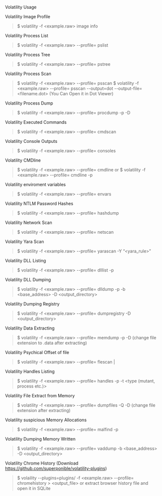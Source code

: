 Volatility Usage

Volatility Image Profile
>$ volatility -f <example.raw> image info

Volatility Process List 
>$ volatility -f <example.raw> --profile=<profile> pslist

Volatility Process Tree
>$ volatility -f <example.raw> --profile=<profile> pstree


Volatility Process Scan
>$ volatility -f <example.raw> --profile=<profile> psscan
>$ volatility -f <example.raw> --profile=<profile> psscan --output=dot --output-file=<filename.dot> (You Can Open it in Dot Viewer)

Volatility Process Dump
>$ volatility -f <example.raw> --profile=<profile> procdump -p <pid> -D <output/>

Volatility Executed Commands 
>$ volatility -f <example.raw> --profile=<profile> cmdscan

Volatility Console Outputs
>$ volatility -f <example.raw> --profile=<profile> consoles

Volatility CMDline
>$ volatility -f <example.raw> --profile=<profile> cmdline
or
>$ volatility -f <example.raw> --profile=<profile> cmdline -p <pid>

Volatility enviroment variables
>$ volatility -f <example.raw> --profile=<profile> envars

Volatility NTLM Password Hashes 
>$ volatility -f <example.raw> --profile=<profile> hashdump

Volatility Network Scan
>$ volatility -f <example.raw> --profile=<profile> netscan

Volatility Yara Scan
>$ volatility -f <example.raw> --profile=<profile> yarascan -Y “<yara_rule>”

Volatility DLL Listing
>$ volatility -f <example.raw> --profile=<profile> dlllist -p <pid>

Volatility DLL Dumping
>$ volatility -f <example.raw> --profile=<profile> dlldump -p <pid> -b <base_address> -D <output_directory>

Volatility Dumping Registry
>$ volatility -f <example.raw> --profile=<profile> dumpregistry -D <output_directory>

Volatility Data Extracting
>$ volatility -f <example.raw> --profile=<profile> memdump -p <pid> -D <output>
(change file extension to .data after extracting)

Volatility Psychical Offset of file
>$ volatility -f <example.raw> --profile=<profile> flescan | <filename>

Volatility Handles Listing
>$ volatility -f <example.raw> --profile=<profile> handles -p <pid> -t <type (mutant, process etc.)>

Volatility File Extract from Memory
>$ volatility -f <example.raw> --profile=<profile> dumpfiles -Q <dataoffset> -D <output-directory>
(change file extension after extracting)
			
Volatility suspicious Memory Allocations
>$ volatility -f <example.raw> --profile=<profile> malfind -p <pid>

Volatility Dumping Memory Written 
>$ volatility -f <example.raw> --profile=<profile> vaddump -b <base_address> -D <output_directory>


Volatility Chrome History (Download https://github.com/superponible/volatility-plugins) 
>$ volaility --plugins=plugins/ -f <example.raw> --profile=<profile> chromehistory > <output_file>
or
extract browser history file and open it in SQLite